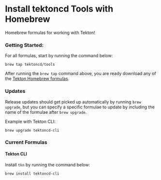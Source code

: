 # Install tektoncd Tools with Homebrew

Homebrew formulas for working with Tekton!  

### Getting Started:

For all formulas, start by running the command below:

```
brew tap tektoncd/tools
```

After running the `brew tap` command above, you are ready download any of the [Tekton
Homebrew formulas](#current-formulas).

### Updates

Release updates should get picked up automatically by running `brew upgrade`, but you
can specify a specific formulae to update by including the name of the formulae after
`brew upgrade`.

Example with Tekton CLI:

```
brew upgrade tektoncd-cli
```

### Current Formulas

#### Tekton CLI

Install `tkn` by running the command below:
```
brew install tektoncd-cli
```
